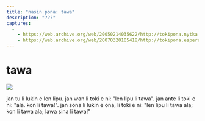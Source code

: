 ```yaml
---
title: "nasin pona: tawa"
description: "???"
captures:
  -
    - https://web.archive.org/web/20050214035622/http://tokipona.nytka.org:80/text/nasin/len.html
    - https://web.archive.org/web/20070320105418/http://tokipona.esperanto-jeunes.org:80/text/nasin/len.html
---
```


# tawa

![](/images/Nikita/len.png)

 jan tu li lukin e len lipu. jan wan li toki e ni: "len lipu li tawa". jan ante li toki e ni: "ala. kon li tawa!". jan sona li lukin e ona, li toki e ni: "len lipu li tawa ala; kon li tawa ala; lawa sina li tawa!"